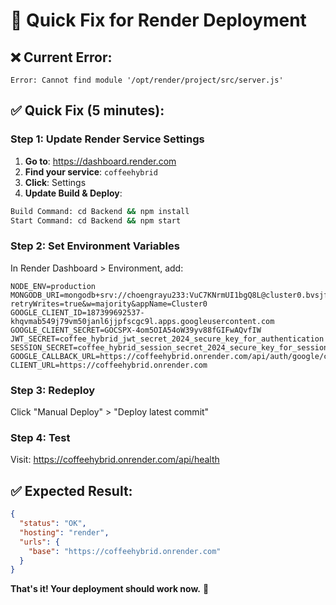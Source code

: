 # 🚀 **Quick Fix for Render Deployment**

## ❌ **Current Error:**
```
Error: Cannot find module '/opt/render/project/src/server.js'
```

## ✅ **Quick Fix (5 minutes):**

### **Step 1: Update Render Service Settings**
1. **Go to**: https://dashboard.render.com
2. **Find your service**: `coffeehybrid`
3. **Click**: Settings
4. **Update Build & Deploy**:

```bash
Build Command: cd Backend && npm install
Start Command: cd Backend && npm start
```

### **Step 2: Set Environment Variables**
In Render Dashboard > Environment, add:

```env
NODE_ENV=production
MONGODB_URI=mongodb+srv://choengrayu233:VuC7KNrmUI1bgQ8L@cluster0.bvsjf4v.mongodb.net/?retryWrites=true&w=majority&appName=Cluster0
GOOGLE_CLIENT_ID=187399692537-khqvmab549j79vm50janl6jjpfscgc9l.apps.googleusercontent.com
GOOGLE_CLIENT_SECRET=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
JWT_SECRET=coffee_hybrid_jwt_secret_2024_secure_key_for_authentication
SESSION_SECRET=coffee_hybrid_session_secret_2024_secure_key_for_sessions
GOOGLE_CALLBACK_URL=https://coffeehybrid.onrender.com/api/auth/google/callback
CLIENT_URL=https://coffeehybrid.onrender.com
```

### **Step 3: Redeploy**
Click "Manual Deploy" > "Deploy latest commit"

### **Step 4: Test**
Visit: https://coffeehybrid.onrender.com/api/health

## ✅ **Expected Result:**
```json
{
  "status": "OK",
  "hosting": "render",
  "urls": {
    "base": "https://coffeehybrid.onrender.com"
  }
}
```

**That's it! Your deployment should work now.** 🎉
